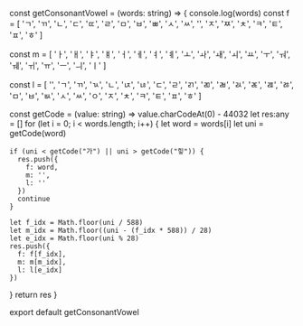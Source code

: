 const getConsonantVowel = (words: string) => {
  console.log(words)
  const f = [
    'ㄱ', 'ㄲ', 'ㄴ', 'ㄷ', 'ㄸ', 'ㄹ', 'ㅁ',
    'ㅂ', 'ㅃ', 'ㅅ', 'ㅆ', '', 'ㅈ', 'ㅉ',
    'ㅊ', 'ㅋ', 'ㅌ', 'ㅍ', 'ㅎ'
  ]

  const m = [
    'ㅏ', 'ㅐ', 'ㅑ', 'ㅒ', 'ㅓ', 'ㅔ', 'ㅕ',
    'ㅖ', 'ㅗ', 'ㅘ', 'ㅙ', 'ㅚ', 'ㅛ', 'ㅜ',
    'ㅝ', 'ㅞ', 'ㅟ', 'ㅠ', 'ㅡ', 'ㅢ', 'ㅣ'
  ]

  const l = [
    '', 'ㄱ', 'ㄲ', 'ㄳ', 'ㄴ', 'ㄵ', 'ㄶ',
    'ㄷ', 'ㄹ', 'ㄺ', 'ㄻ', 'ㄼ', 'ㄽ', 'ㄾ',
    'ㄿ', 'ㅀ', 'ㅁ', 'ㅂ', 'ㅄ', 'ㅅ', 'ㅆ',
    'ㅇ', 'ㅈ', 'ㅊ', 'ㅋ', 'ㅌ', 'ㅍ', 'ㅎ'
  ]

  const getCode = (value: string) => value.charCodeAt(0) - 44032
  let res:any = []
  for (let i = 0; i < words.length; i++) {
    let word = words[i]
    let uni = getCode(word)

    if (uni < getCode("가") || uni > getCode("힣")) {
      res.push({
        f: word,
        m: '',
        l: ''
      })
      continue
    }

    let f_idx = Math.floor(uni / 588)
    let m_idx = Math.floor((uni - (f_idx * 588)) / 28)
    let e_idx = Math.floor(uni % 28)
    res.push({
      f: f[f_idx],
      m: m[m_idx],
      l: l[e_idx]
    })
  }
  return res
}

export default getConsonantVowel
